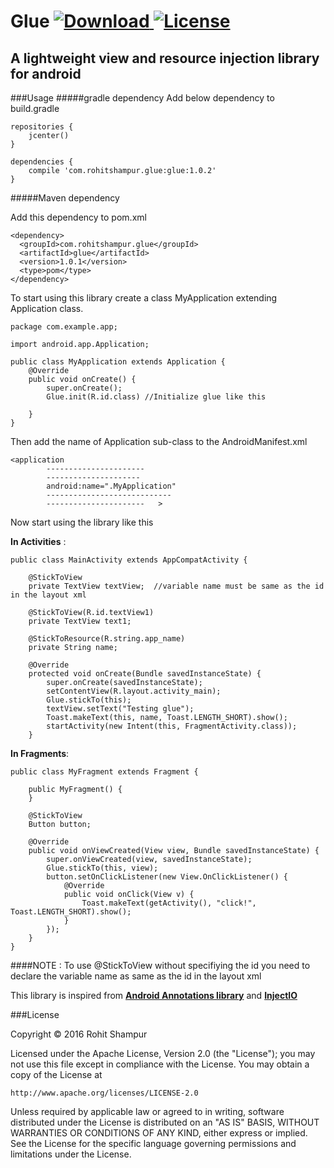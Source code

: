 # Glue  [ ![Download](https://api.bintray.com/packages/rohitshampur/maven/Glue/images/download.svg) ](https://bintray.com/rohitshampur/maven/Glue/_latestVersion) [![License](https://img.shields.io/hexpm/l/plug.svg)](http://www.apache.org/licenses/LICENSE-2.0)
## A lightweight view and resource injection library for android 

###Usage
#####gradle dependency
Add below dependency to build.gradle

```
repositories {
    jcenter()
}

dependencies {
    compile 'com.rohitshampur.glue:glue:1.0.2'
}
```

#####Maven dependency

Add this dependency to pom.xml
```
<dependency>
  <groupId>com.rohitshampur.glue</groupId>
  <artifactId>glue</artifactId>
  <version>1.0.1</version>
  <type>pom</type>
</dependency>
```

To start using this library create a class MyApplication extending Application class.

```
package com.example.app;

import android.app.Application;

public class MyApplication extends Application {
    @Override
    public void onCreate() {
        super.onCreate();
        Glue.init(R.id.class) //Initialize glue like this

    }
}
```
Then add the name of Application sub-class to the AndroidManifest.xml
```
<application
        ----------------------
        ---------------------
        android:name=".MyApplication"
        ----------------------------
        ----------------------   >
```

Now start using the library like this

**In Activities** :
```
public class MainActivity extends AppCompatActivity {

    @StickToView
    private TextView textView;  //variable name must be same as the id in the layout xml
    
    @StickToView(R.id.textView1)
    private TextView text1;

    @StickToResource(R.string.app_name)
    private String name;

    @Override
    protected void onCreate(Bundle savedInstanceState) {
        super.onCreate(savedInstanceState);
        setContentView(R.layout.activity_main);
        Glue.stickTo(this);
        textView.setText("Testing glue");
        Toast.makeText(this, name, Toast.LENGTH_SHORT).show();
        startActivity(new Intent(this, FragmentActivity.class));
    }

```
**In Fragments**:
```
public class MyFragment extends Fragment {

    public MyFragment() {
    }

    @StickToView
    Button button;

    @Override
    public void onViewCreated(View view, Bundle savedInstanceState) {
        super.onViewCreated(view, savedInstanceState);
        Glue.stickTo(this, view);
        button.setOnClickListener(new View.OnClickListener() {
            @Override
            public void onClick(View v) {
                Toast.makeText(getActivity(), "click!", Toast.LENGTH_SHORT).show();
            }
        });
    }
}
```
####NOTE : To use @StickToView without specifiying the id you need to declare the variable name as same as the id in the layout xml

This library is inspired from [**Android Annotations library**](https://android-arsenal.com/details/1/128) and 
[**InjectIO**](https://android-arsenal.com/details/1/2994)

###License

Copyright &copy; 2016 Rohit Shampur

Licensed under the Apache License, Version 2.0 (the "License");
you may not use this file except in compliance with the License.
You may obtain a copy of the License at

    http://www.apache.org/licenses/LICENSE-2.0

Unless required by applicable law or agreed to in writing, software
distributed under the License is distributed on an "AS IS" BASIS,
WITHOUT WARRANTIES OR CONDITIONS OF ANY KIND, either express or implied.
See the License for the specific language governing permissions and
limitations under the License.


